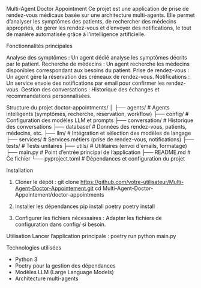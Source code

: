 Multi-Agent Doctor Appointment
Ce projet est une application de prise de rendez-vous médicaux basée sur une architecture multi-agents. Elle permet d’analyser les symptômes des patients, de rechercher des médecins appropriés, de gérer les rendez-vous et d’envoyer des notifications, le tout de manière automatisée grâce à l’intelligence artificielle.

Fonctionnalités principales

Analyse des symptômes : Un agent dédié analyse les symptômes décrits par le patient.
Recherche de médecins : Un agent recherche les médecins disponibles correspondant aux besoins du patient.
Prise de rendez-vous : Un agent gère la réservation des créneaux de rendez-vous.
Notifications : Un service envoie des notifications par email pour confirmer les rendez-vous.
Gestion des conversations : Historique des échanges et recommandations personnalisées.

Structure du projet
doctor-appointments/
│
├── agents/                # Agents intelligents (symptômes, recherche, réservation, workflow)
├── config/                # Configuration des modèles LLM et prompts
├── conversation/          # Historique des conversations
├── database/              # Données des rendez-vous, patients, médecins, etc.
├── llm/                   # Intégration et sélection des modèles de langage
├── services/              # Services métiers (prise de rendez-vous, notifications)
├── tests/                 # Tests unitaires
├── utils/                 # Utilitaires (envoi d'emails, formatage)
├── main.py                # Point d’entrée principal de l’application
├── README.md              # Ce fichier
└── pyproject.toml         # Dépendances et configuration du projet

Installation
1. Cloner le dépôt :
   git clone https://github.com/votre-utilisateur/Multi-Agent-Doctor-Appointement.git
   cd Multi-Agent-Doctor-Appointement/doctor-appointments

2. Installer les dépendances
   pip install poetry
   poetry install

3. Configurer les fichiers nécessaires :
Adapter les fichiers de configuration dans config/ si besoin.

Utilisation
Lancer l’application principale : poetry run python main.py

Technologies utilisées
- Python 3
- Poetry pour la gestion des dépendances
- Modèles LLM (Large Language Models)
- Architecture multi-agents

  

   
